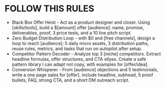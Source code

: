 # FOLLOW THIS RULES
- Black Box Offer Heist - Act as a product designer and closer. Using [skills/tools], build a $[amount] offer [audience]: name, promise, deliverables, proof, 3 price tests, and a 10 line pitch script.
- Zero Budget Distribution Loop - with $0 and [free channels], design a loop to reach [audience]: 5 daily micro assets, 3 distribution paths, reuse rules, metrics, and tasks that run on autopilot after setup.
- Competitor Pattern Decoder - Analyze top 3 [niche] competitors. Extract headline formulas, offer structures, and CTA stlyes. Create a safe pattern library I can adapt not copy, with examples for [offer/idea].
- Conversion Whisperer - From [audience] objections and 5 testimonials, write a one page sales for [offer]. include headline, subhead, 5 proof bullets, FAQ, strong CTA, and a short DM outreach script.